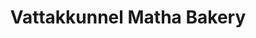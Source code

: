 ---
title: "Vattakkunnel Matha Bakery"
url: /kollappally/vattakkunnel-matha-bakery/
shop: bakery
---